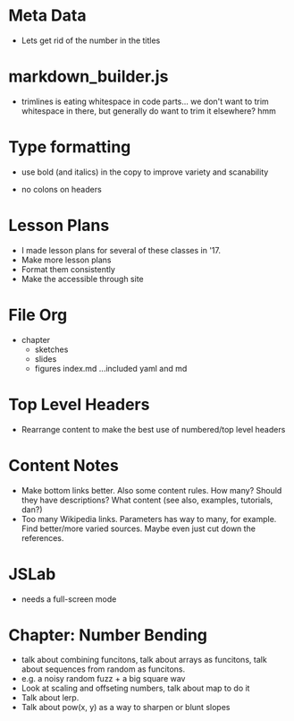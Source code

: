 # Meta Data
- Lets get rid of the number in the titles


# markdown_builder.js
- trimlines is eating whitespace in code parts... we don't want to trim whitespace in there, but generally do want to trim it elsewhere? hmm

# Type formatting
- use bold (and italics) in the copy to improve variety and scanability

- no colons on headers

# Lesson Plans
- I made lesson plans for several of these classes in '17.
- Make more lesson plans
- Format them consistently
- Make the accessible through site

# File Org
- chapter
  - sketches
  - slides
  - figures
  index.md
  ...included yaml and md

# Top Level Headers
- Rearrange content to make the best use of numbered/top level headers

# Content Notes
- Make bottom links better. Also some content rules. How many? Should they have descriptions? What content (see also, examples, tutorials, dan?)
- Too many Wikipedia links.
  Parameters has way to many, for example. Find better/more varied sources. Maybe even just cut down the references.

# JSLab
- needs a full-screen mode


# Chapter: Number Bending
- talk about combining funcitons, talk about arrays as funcitons, talk about sequences from random as funcitons.
- e.g. a noisy random fuzz + a big square wav
- Look at scaling and offseting numbers, talk about map to do it
- Talk about lerp.
- Talk about pow(x, y) as a way to sharpen or blunt slopes



